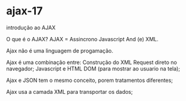 # ajax-17
introdução ao AJAX

O que é o AJAX?
AJAX = Assincrono Javascript And (e) XML.

Ajax não é uma linguagem de progamação.

Ajax é uma combinação entre:
Construção do XML Request direto no navegador;
Javascript e HTML DOM (para mostrar ao usuario na tela);

Ajax e JSON tem o mesmo conceito, porem tratamentos diferentes;

Ajax usa a camada XML para transportar os dados;